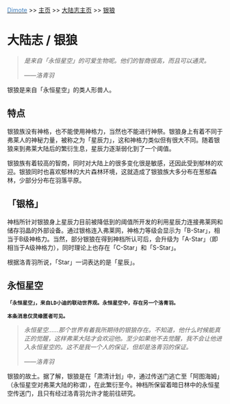 <u><font color="#4080C0">Dimote</font></u> >> [主页](../../../index.md) >> [大陆志主页](index.md) >> [银狼](yinlang.md)

# 大陆志 / 银狼

> *是来自「永恒星空」的可爱生物呢。他们的智商很高，而且可以通灵。*
>
> ——*洛青羽*

银狼是来自「永恒星空」的类人形兽人。

## 特点

银狼族没有神格，也不能使用神格力，当然也不能进行神祭。银狼身上有着不同于弗莱人的神秘力量，被称之为「星辰力」，这和神格力类似但有很大不同。随着银狼来到弗莱大陆后的繁衍生息，星辰力逐渐弱化到了一个阈值。

银狼族有着较高的智商，同时对大陆上的很多变化很是敏感，还因此受到郁林的欢迎。银狼同时也喜欢郁林的大片森林环境，这就造成了银狼族大多分布在葱郁森林，少部分分布在羽落平原。

## 「银格」

神档所针对银狼身上星辰力目前被降低到的阈值所开发的利用星辰力连接弗莱网和储存羽晶的外部设备。通过银格连入弗莱网，神格力等级会显示为「B-Star」，相当于B级神格力。当然，部分银狼在得到神档所认可后，会升级为「A-Star」（即相当于A级神格力），同时理论上也存在「C-Star」和「S-Star」。

根据洛青羽所说，「Star」一词表达的是「星辰」。

## 永恒星空

**`「永恒星空」，来自LD小迪的联动世界观。永恒星空中，存在另一个洛青羽。`**

**`本条消息仅灵缘匿者可见。`**

> *永恒星空......那个世界有着我所期待的银狼存在。不知道，他什么时候能真正的觉醒，这样弗莱大陆才会欢迎他。至少如果他不去觉醒，我不会让他进入永恒星空的。这不是我一个人的保证，但却是洛青羽的保证。*
>
> ——*洛青羽*

银狼的故土。据了解，银狼是在「肃清计划」中，通过传送门逃亡至「阿图海姆」（永恒星空对弗莱大陆的称谓），在此繁衍至今。神档所保留着暗日林中的永恒星空传送门，且只有经过洛青羽允许才能前往研究。
